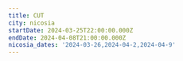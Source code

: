 ```yaml
---
title: CUT
city: nicosia
startDate: 2024-03-25T22:00:00.000Z
endDate: 2024-04-08T21:00:00.000Z
nicosia_dates: '2024-03-26,2024-04-2,2024-04-9'
---
```


